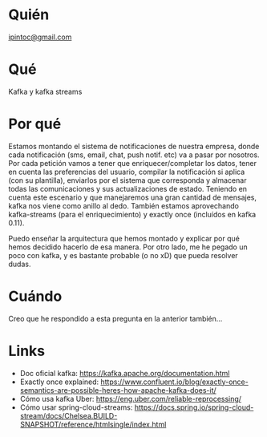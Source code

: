 # Quién
ipintoc@gmail.com
# Qué
Kafka y kafka streams
# Por qué
Estamos montando el sistema de notificaciones de nuestra empresa, donde cada notificación (sms, email, chat, push notif. etc) va a pasar por nosotros. Por cada petición vamos a tener que enriquecer/completar los datos, tener en cuenta las preferencias del usuario, compilar la notificación si aplica (con su plantilla), enviarlos por el sistema que corresponda y almacenar todas las comunicaciones y sus actualizaciones de estado.
Teniendo en cuenta este escenario y que manejaremos una gran cantidad de mensajes, kafka nos viene como anillo al dedo.
También estamos aprovechando kafka-streams (para el enriquecimiento) y exactly once (incluídos en kafka 0.11).

Puedo enseñar la arquitectura que hemos montado y explicar por qué hemos decidido hacerlo de esa manera. Por otro lado, me he pegado un poco con kafka, y es bastante probable (o no xD) que pueda resolver dudas.
# Cuándo
Creo que he respondido a esta pregunta en la anterior también... 
# Links
- Doc oficial kafka: https://kafka.apache.org/documentation.html
- Exactly once explained: https://www.confluent.io/blog/exactly-once-semantics-are-possible-heres-how-apache-kafka-does-it/
- Cómo usa kafka Uber: https://eng.uber.com/reliable-reprocessing/
- Cómo usar spring-cloud-streams: https://docs.spring.io/spring-cloud-stream/docs/Chelsea.BUILD-SNAPSHOT/reference/htmlsingle/index.html
